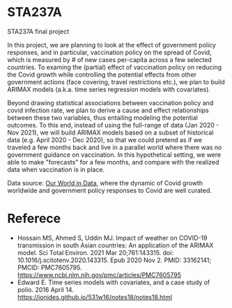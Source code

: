 # STA237A
STA237A final project

In this project, we are planning to look at the effect of government policy responses, and in particular, vaccination policy on the spread of Covid, which is measured by # of new cases per-capita across a few selected countries. To examing the (partial) effect of vaccination policy on reducing the Covid growth while controlling the potential effects from other government actions (face covering, travel restrictions etc.), we plan to build ARIMAX models (a.k.a. time series regression models with covariates).

Beyond drawing statistical associations between vaccination policy and covid infection rate, we plan to derive a cause and effect relationships between these two variables, thus entailing modeling the potential outcomes. To this end, instead of using the full-range of data (Jan 2020 - Nov 2021), we will build ARIMAX models based on a subset of historical data (e.g. April 2020 - Dec 2020), so that we could pretend as if we traveled a few months back and live in a parallel world where there was no government guidance on vaccination. In this hypothetical setting, we were able to make "forecasts" for a few months, and compare with the realized data when vaccination is in place.


Data source: [Our World in Data](https://ourworldindata.org/), where the dynamic of Covid growth worldwide and government policy responses to Covid are well curated. 

# Referece
+ Hossain MS, Ahmed S, Uddin MJ. Impact of weather on COVID-19 transmission in south Asian countries: An application of the ARIMAX model. Sci Total Environ. 2021 Mar 20;761:143315. doi: 10.1016/j.scitotenv.2020.143315. Epub 2020 Nov 2. PMID: 33162141; PMCID: PMC7605795. https://www.ncbi.nlm.nih.gov/pmc/articles/PMC7605795
+ Edward E. Time series models with covariates, and a case study of polio. 2016 April 14. https://ionides.github.io/531w16/notes18/notes18.html
